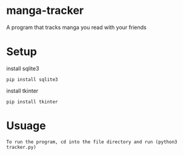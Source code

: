 # manga-tracker
A program that tracks manga you read with your friends 

# Setup
install sqlite3
```
pip install sqlite3
```
install tkinter 
```
pip install tkinter
```
# Usuage 
```
To run the program, cd into the file directory and run (python3 tracker.py)
```
